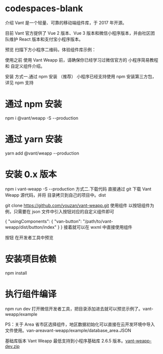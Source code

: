 # codespaces-blank
介绍
Vant 是一个轻量、可靠的移动端组件库，于 2017 年开源。

目前 Vant 官方提供了 Vue 2 版本、Vue 3 版本和微信小程序版本，并由社区团队维护 React 版本和支付宝小程序版本。

预览
扫描下方小程序二维码，体验组件库示例：



使用之前
使用 Vant Weapp 前，请确保你已经学习过微信官方的 小程序简易教程 和 自定义组件介绍。

安装
方式一.通过 npm 安装 （推荐）
小程序已经支持使用 npm 安装第三方包，详见 npm 支持

# 通过 npm 安装
npm i @vant/weapp -S --production

# 通过 yarn 安装
yarn add @vant/weapp --production

# 安装 0.x 版本
npm i vant-weapp -S --production
方式二.下载代码
直接通过 git 下载 Vant Weapp 源代码，并将 目录拷贝到自己的项目中。dist

git clone https://github.com/youzan/vant-weapp.git
使用组件
以按钮组件为例，只需要在 json 文件中引入按钮对应的自定义组件即可

{
  "usingComponents": {
    "van-button": "/path/to/vant-weapp/dist/button/index"
  }
}
接着就可以在 wxml 中直接使用组件

<van-button type="primary">按钮</van-button>
在开发者工具中预览
# 安装项目依赖
npm install

# 执行组件编译
npm run dev
打开微信开发者工具，把目录添加进去就可以预览示例了。vant-weapp/example

PS：关于 Area 省市区选择组件，地区数据初始化可以直接在云开发环境中导入 文件使用。van-areavant-weapp/example/database_area.JSON

基础库版本
Vant Weapp 最低支持到小程序基础库 2.6.5 版本。[vant-weapp-dev.zip](https://github.com/xuling579/codespaces-blank/files/11711210/vant-weapp-dev.zip)



